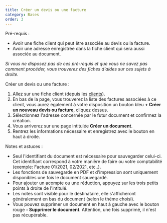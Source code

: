 ```yaml
---
title: Créer un devis ou une facture
category: Bases
order: 3
---
```


Pré-requis :

- Avoir une fiche client qui peut être associée au devis ou la facture.
- Avoir une adresse enregistrée dans la fiche client qui sera aussi associée au document.

_Si vous ne disposez pas de ces pré-requis et que vous ne savez pas comment procéder, vous trouverez des fiches d'aides sur ces sujets à droite._

Créer un devis ou une facture :

1. Allez sur une fiche client (depuis les [clients](/customers)).
2. En bas de la page, vous trouverez la liste des factures associées à ce client, vous aurez également à votre disposition un bouton bleu **+ Créer un nouveau devis ou facture**, cliquez dessus.
3. Sélectionnez l'adresse concernée par le futur document et confirmez la création.
4. Vous arriverez sur une page intitulée **Créer un document**.
5. Rentrez les informations nécessaire et enregistrez avec le bouton en haut à droite.

Notes et astuces :

- Seul l'identifiant du document est nécessaire pour sauvegarder celui-ci. Cet identifiant correspond à votre manière de faire ou votre comptabilité (exemple: Facture 01/2021, 02/2021, etc..).
- Les fonctions de sauvegarde en PDF et d'impression sont uniquement disponibles une fois le document sauvegardé.
- Pour ajouter un acompte ou une réduction, appuyez sur les trois petits points à droite de l'intitulé.
- Les notes sont visible pour le destinataire, elle s'afficheront généralement en bas du document (selon le thème choisi).
- Vous pouvez supprimer un document en haut à gauche avec le bouton rouge **- Supprimer le document**. Attention, une fois supprimé, il n'est pas récupérable.
